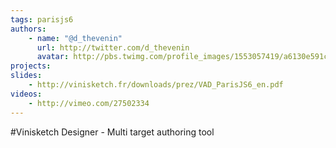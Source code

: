 ```yaml
---
tags: parisjs6
authors:
    - name: "@d_thevenin"
      url: http://twitter.com/d_thevenin
      avatar: http://pbs.twimg.com/profile_images/1553057419/a6130e591c14b71ccd77e4b38ae02988_bigger.jpg
projects:
slides:
    - http://vinisketch.fr/downloads/prez/VAD_ParisJS6_en.pdf
videos:
    - http://vimeo.com/27502334
---
```

#Vinisketch Designer - Multi target authoring tool
